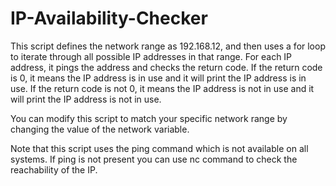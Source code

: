 # IP-Availability-Checker

This script defines the network range as 192.168.12, and then uses a for loop to iterate through all possible IP addresses in that range. For each IP address, it pings the address and checks the return code. If the return code is 0, it means the IP address is in use and it will print the IP address is in use. If the return code is not 0, it means the IP address is not in use and it will print the IP address is not in use.

You can modify this script to match your specific network range by changing the value of the network variable.

Note that this script uses the ping command which is not available on all systems. If ping is not present you can use nc command to check the reachability of the IP.
